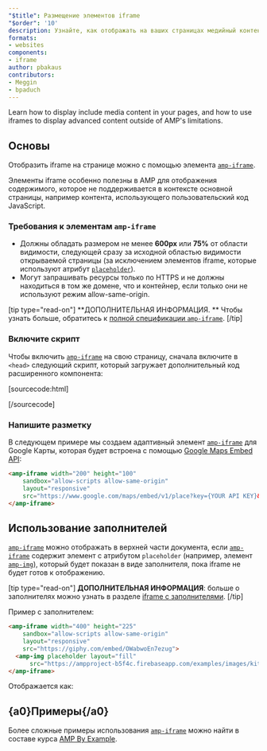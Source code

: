 ```yaml
---
"$title": Размещение элементов iframe
"$order": '10'
description: Узнайте, как отображать на ваших страницах медийный контент и как использовать элементы iframe для отображения сложного контента, выходящего за рамки ограничений AMP.
formats:
- websites
components:
- iframe
author: pbakaus
contributors:
- Meggin
- bpaduch
---
```


Learn how to display include media content in your pages, and how to use iframes to display advanced content outside of AMP's limitations.

## Основы

Отобразить iframe на странице можно с помощью элемента [`amp-iframe`](../../../../documentation/components/reference/amp-iframe.md).

Элементы iframe особенно полезны в AMP для отображения содержимого, которое не поддерживается в контексте основной страницы, например контента, использующего пользовательский код JavaScript.

### Требования к элементам `amp-iframe`

- Должны обладать размером не менее **600px** или **75%** от области видимости, следующей сразу за исходной областью видимости открываемой страницы (за исключением элементов iframe, которые используют атрибут [`placeholder`](#using-placeholders)).
- Могут запрашивать ресурсы только по HTTPS и не должны находиться в том же домене, что и контейнер, если только они не используют режим allow-same-origin.

[tip type="read-on"] **ДОПОЛНИТЕЛЬНАЯ ИНФОРМАЦИЯ. ** Чтобы узнать больше, обратитесь к [полной спецификации `amp-iframe`](../../../../documentation/components/reference/amp-iframe.md). [/tip]

### Включите скрипт

Чтобы включить [`amp-iframe`](../../../../documentation/components/reference/amp-iframe.md) на свою страницу, сначала включите в `<head>` следующий скрипт, который загружает дополнительный код расширенного компонента:

[sourcecode:html]
<script async custom-element="amp-iframe"
  src="https://cdn.ampproject.org/v0/amp-iframe-0.1.js"></script>
[/sourcecode]

### Напишите разметку

В следующем примере мы создаем адаптивный элемент [`amp-iframe`](../../../../documentation/components/reference/amp-iframe.md) для Google Карты, которая будет встроена с помощью [Google Maps Embed API](https://developers.google.com/maps/documentation/embed/guide):

```html
<amp-iframe width="200" height="100"
    sandbox="allow-scripts allow-same-origin"
    layout="responsive"
    src="https://www.google.com/maps/embed/v1/place?key={YOUR API KEY}&q=europe">
</amp-iframe>
```

## Использование заполнителей<a name="using-placeholders"></a>

[`amp-iframe`](../../../../documentation/components/reference/amp-iframe.md) можно отображать в верхней части документа, если [`amp-iframe`](../../../../documentation/components/reference/amp-iframe.md) содержит элемент с атрибутом `placeholder` (например, элемент [`amp-img`](../../../../documentation/components/reference/amp-img.md)), который будет показан в виде заполнителя, пока iframe не будет готов к отображению.

[tip type="read-on"] **ДОПОЛНИТЕЛЬНАЯ ИНФОРМАЦИЯ**: больше о заполнителях можно узнать в разделе [iframe с заполнителями](../../../../documentation/components/reference/amp-iframe.md#iframe-with-placeholder). [/tip]

Пример с заполнителем:

```html
<amp-iframe width="400" height="225"
    sandbox="allow-scripts allow-same-origin"
    layout="responsive"
    src="https://giphy.com/embed/OWabwoEn7ezug">
  <amp-img placeholder layout="fill"
      src="https://ampproject-b5f4c.firebaseapp.com/examples/images/kittens-biting.jpg"></amp-img>
</amp-iframe>
```

Отображается как:

<amp-iframe width="400" height="225" sandbox="allow-scripts allow-same-origin" layout="responsive" src="https://giphy.com/embed/OWabwoEn7ezug"><amp-img placeholder layout="fill" src="https://ampproject-b5f4c.firebaseapp.com/examples/images/kittens-biting.jpg"></amp-img></amp-iframe>

## {a0}Примеры{/a0}

Более сложные примеры использования [`amp-iframe`](../../../../documentation/components/reference/amp-iframe.md) можно найти в составе курса [AMP By Example](../../../../documentation/examples/documentation/amp-iframe.html).
